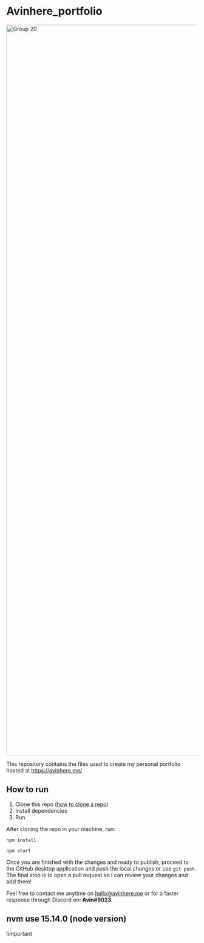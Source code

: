 # Avinhere_portfolio

<img width="1920" alt="Group 20" src="https://user-images.githubusercontent.com/54703305/196365247-3e109609-3952-428a-89e7-25249c6f936a.png">



This repository contains the files used to create my personal portfolio hosted at https://avinhere.me/

## How to run

1. Clone this repo ([how to clone a repo](https://docs.github.com/en/repositories/creating-and-managing-repositories/cloning-a-repository))
2. Install dependencies
3. Run 

After cloning the repo in your machine, run:

```
npm install
```
```
npm start
```

Once you are finished with the changes and ready to publish, proceed to the GitHub desktop application and push the local changes or use `git push`. The final step is to open a pull request so I can review your changes and add them!

Feel free to contact me anytime on hello@avinhere.me or for a faster response through Discord on: **Avin#9023**.


## nvm use 15.14.0 (node version)
!important